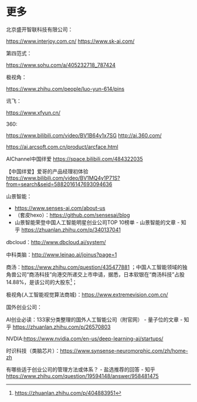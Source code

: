 # 更多

北京盛开智联科技有限公司：

https://www.interjoy.com.cn/
https://www.sk-ai.com/

第四范式：

https://www.sohu.com/a/405232718_787424

极视角：

https://www.zhihu.com/people/luo-yun-614/pins

讯飞：

https://www.xfyun.cn/

360:

https://www.bilibili.com/video/BV1B64y1x7SG
http://ai.360.com/

https://ai.arcsoft.com.cn/product/arcface.html

AIChannel中国绊爱
https://space.bilibili.com/484322035

【中国绊爱】爱哥的产品经理初体验
https://www.bilibili.com/video/BV1MQ4y1P71S?from=search&seid=5882016147693094636

山景智能：

- https://www.senses-ai.com/about-us
- （套皮hexo）：https://github.com/sensesai/blog
- 山景智能荣登中国人工智能明星创业公司TOP 10榜单 - 山景智能的文章 - 知乎
https://zhuanlan.zhihu.com/p/340137041

dbcloud：http://www.dbcloud.ai/system/

中科类脑：http://www.leinao.ai/joinus?page=1

商汤：https://www.zhihu.com/question/435477881 ；中国人工智能领域的独角兽公司“商汤科技”向港交所递交上市申请，据悉，日本软银在“商汤科技”占股14.88%，是该公司的大股东[^1]；


极视角(人工智能视觉算法商城)：https://www.extremevision.com.cn/

国外创业公司：

AI创业必读：133家分类整理的国外人工智能公司（附官网） - 量子位的文章 - 知乎
https://zhuanlan.zhihu.com/p/26570803

NVDIA:https://www.nvidia.com/en-us/deep-learning-ai/startups/

时识科技（类脑芯片）：https://www.synsense-neuromorphic.com/zh/home-zh

有哪些适于创业公司的管理方法或体系？ - 盐选推荐的回答 - 知乎
https://www.zhihu.com/question/19594148/answer/958481475

[^1]: https://zhuanlan.zhihu.com/p/404883951
